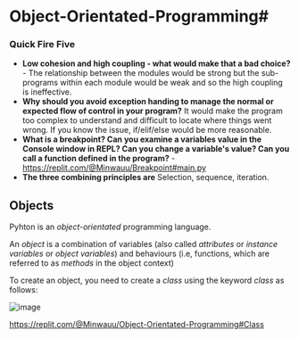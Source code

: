 # Object-Orientated-Programming#

### Quick Fire Five

- **Low cohesion and high coupling - what would make that a bad choice?** - The relationship between the modules would be strong but the sub-programs within each module would be weak and so the high coupling is ineffective.
- **Why should you avoid exception handing to manage the normal or expected flow of control in your program?** It would make the program too complex to understand and difficult to locate where things went wrong. If you know the issue, if/elif/else would be more reasonable. 
- **What is a breakpoint? Can you examine a variables value in the Console window in REPL? Can you change a variable's value? Can you call a function defined in the program?** - https://replit.com/@Minwauu/Breakpoint#main.py 
- **The three combining principles are** Selection, sequence, iteration.

## Objects

Pyhton is an *object-orientated* programming language.

An *object* is a combination of variables (also called *attributes* or *instance variables* or *object variables*) and behaviours (i.e, functions, which are referred to as *methods* in the object context)

To create an object, you need to create a *class* using the keyword *class* as follows: 

![image](https://user-images.githubusercontent.com/110039102/199710382-297ae305-f5bb-4ad6-8ba0-5b6768b8ad7c.png)

https://replit.com/@Minwauu/Object-Orientated-Programming#Class
